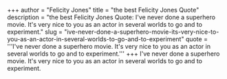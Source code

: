 +++
author = "Felicity Jones"
title = "the best Felicity Jones Quote"
description = "the best Felicity Jones Quote: I've never done a superhero movie. It's very nice to you as an actor in several worlds to go and to experiment."
slug = "ive-never-done-a-superhero-movie-its-very-nice-to-you-as-an-actor-in-several-worlds-to-go-and-to-experiment"
quote = '''I've never done a superhero movie. It's very nice to you as an actor in several worlds to go and to experiment.'''
+++
I've never done a superhero movie. It's very nice to you as an actor in several worlds to go and to experiment.
